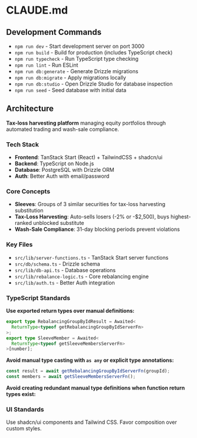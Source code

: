 # CLAUDE.md

## Development Commands

- `npm run dev` - Start development server on port 3000
- `npm run build` - Build for production (includes TypeScript check)
- `npm run typecheck` - Run TypeScript type checking
- `npm run lint` - Run ESLint
- `npm run db:generate` - Generate Drizzle migrations
- `npm run db:migrate` - Apply migrations locally
- `npm run db:studio` - Open Drizzle Studio for database inspection
- `npm run seed` - Seed database with initial data

## Architecture

**Tax-loss harvesting platform** managing equity portfolios through automated trading and wash-sale compliance.

### Tech Stack

- **Frontend**: TanStack Start (React) + TailwindCSS + shadcn/ui
- **Backend**: TypeScript on Node.js
- **Database**: PostgreSQL with Drizzle ORM
- **Auth**: Better Auth with email/password

### Core Concepts

- **Sleeves**: Groups of 3 similar securities for tax-loss harvesting substitution
- **Tax-Loss Harvesting**: Auto-sells losers (-2% or -$2,500), buys highest-ranked unblocked substitute
- **Wash-Sale Compliance**: 31-day blocking periods prevent violations

### Key Files

- `src/lib/server-functions.ts` - TanStack Start server functions
- `src/db/schema.ts` - Drizzle schema
- `src/lib/db-api.ts` - Database operations
- `src/lib/rebalance-logic.ts` - Core rebalancing engine
- `src/lib/auth.ts` - Better Auth integration

### TypeScript Standards

**Use exported return types over manual definitions:**

```typescript
export type RebalancingGroupByIdResult = Awaited<
  ReturnType<typeof getRebalancingGroupByIdServerFn>
>;
export type SleeveMember = Awaited<
  ReturnType<typeof getSleeveMembersServerFn>
>[number];
```

**Avoid manual type casting with `as any` or explicit type annotations:**

```typescript
const result = await getRebalancingGroupByIdServerFn(groupId);
const members = await getSleeveMembersServerFn();
```

**Avoid creating redundant manual type definitions when function return types exist:**

### UI Standards

Use shadcn/ui components and Tailwind CSS. Favor composition over custom styles.
